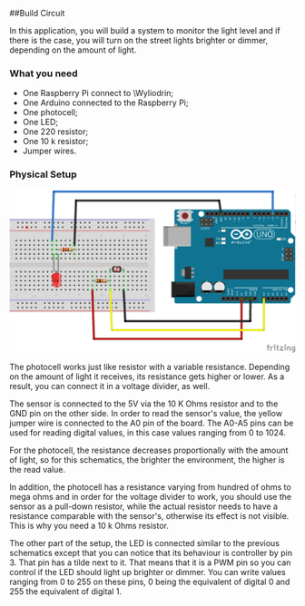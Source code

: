 
##Build Circuit

In this application, you will build a system to monitor the light level and if there is the case, you will turn on the street lights brighter or dimmer, depending on the amount of light.



### What you need



*   <div class="li">One Raspberry Pi connect to \Wyliodrin;</div>

*   <div class="li">One Arduino connected to the Raspberry Pi;</div>

*   <div class="li">One photocell;</div>

*   <div class="li">One LED;</div>

*   <div class="li">One 220 <span class="MathJax_Preview" style="color: inherit; display: none;"></span><span tabindex="0" class="MathJax" id="MathJax-Element-1-Frame" role="presentation" style="position: relative;" data-mathml='<math xmlns="http://www.w3.org/1998/Math/MathML"><nobr aria-hidden="true"><span class="math" id="MathJax-Span-1" style="width: 0.92em; display: inline-block;"><span style="width: 0.73em; height: 0px; font-size: 126%; display: inline-block; position: relative;"><span style="left: 0em; top: -2.27em; position: absolute; clip: rect(1.38em, 1000.69em, 2.45em, -1000em);"><span class="mrow" id="MathJax-Span-2"><span class="mi" id="MathJax-Span-3" style="font-family: MathJax_Main;">Ω</span></span><span style="width: 0px; height: 2.27em; display: inline-block;"></span></span></span><span style="width: 0px; height: 1.04em; overflow: hidden; vertical-align: -0.07em; border-left-color: currentColor; border-left-width: 0px; border-left-style: solid; display: inline-block;"></span></span></nobr><span class="MJX_Assistive_MathML" role="presentation"><math xmlns="http://www.w3.org/1998/Math/MathML"><mi mathvariant="normal">Ω</mi></math></span><mi mathvariant="normal">&amp;#x03A9;</mi></math>'></span><script id="MathJax-Element-1" type="math/tex">\Omega</script> resistor;</div>

*   <div class="li">One 10 k<span class="MathJax_Preview" style="color: inherit; display: none;"></span><span tabindex="0" class="MathJax" id="MathJax-Element-2-Frame" role="presentation" style="position: relative;" data-mathml='<math xmlns="http://www.w3.org/1998/Math/MathML"><nobr aria-hidden="true"><span class="math" id="MathJax-Span-4" style="width: 0.92em; display: inline-block;"><span style="width: 0.73em; height: 0px; font-size: 126%; display: inline-block; position: relative;"><span style="left: 0em; top: -2.27em; position: absolute; clip: rect(1.38em, 1000.69em, 2.45em, -1000em);"><span class="mrow" id="MathJax-Span-5"><span class="mi" id="MathJax-Span-6" style="font-family: MathJax_Main;">Ω</span></span><span style="width: 0px; height: 2.27em; display: inline-block;"></span></span></span><span style="width: 0px; height: 1.04em; overflow: hidden; vertical-align: -0.07em; border-left-color: currentColor; border-left-width: 0px; border-left-style: solid; display: inline-block;"></span></span></nobr><span class="MJX_Assistive_MathML" role="presentation"><math xmlns="http://www.w3.org/1998/Math/MathML"><mi mathvariant="normal">Ω</mi></math></span><mi mathvariant="normal">&amp;#x03A9;</mi></math>'></span><script id="MathJax-Element-2" type="math/tex">\Omega</script> resistor;</div>

*   <div class="li">Jumper wires.</div>

</div>

### Physical Setup

![](./img/light_sensor_schematics.png)

The photocell works just like resistor with a variable resistance. Depending on the amount of light it receives, its resistance gets higher or lower. As a result, you can connect it in a voltage divider, as well.

The sensor is connected to the 5V via the 10 K Ohms resistor and to the GND pin on the other side. In order to read the sensor's value, the yellow jumper wire is connected to the A0 pin of the board. The A0-A5 pins can be used for reading digital values, in this case values ranging from 0 to 1024\.

For the photocell, the resistance decreases proportionally with the amount of light, so for this schematics, the brighter the environment, the higher is the read value.

In addition, the photocell has a resistance varying from hundred of ohms to mega ohms and in order for the voltage divider to work, you should use the sensor as a pull-down resistor, while the actual resistor needs to have a resistance comparable with the sensor's, otherwise its effect is not visible. This is why you need a 10 k Ohms resistor.

The other part of the setup, the LED is connected similar to the previous schematics except that you can notice that its behaviour is controller by pin 3\. That pin has a tilde next to it. That means that it is a PWM pin so you can control if the LED should light up brighter or dimmer. You can write values ranging from 0 to 255 on these pins, 0 being the equivalent of digital 0 and 255 the equivalent of digital 1.

